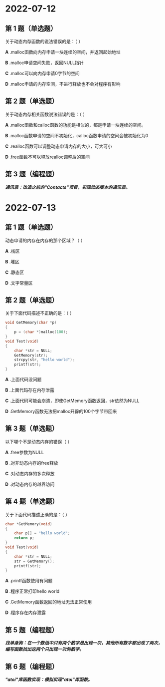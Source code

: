 # 2022-07-12

## 第 1 题（单选题）

关于动态内存函数的说法错误的是：（ ）

**A** .malloc函数向内存申请一块连续的空间，并返回起始地址

**B** .malloc申请空间失败，返回NULL指针

**C** .malloc可以向内存申请0字节的空间

**D** .malloc申请的内存空间，不进行释放也不会对程序有影响

## 第 2 题（单选题）

关于动态内存相关函数说法错误的是：（ ）

**A** .malloc函数和calloc函数的功能是相似的，都是申请一块连续的空间。

**B** .malloc函数申请的空间不初始化，calloc函数申请的空间会被初始化为0

**C** .realloc函数可以调整动态申请内存的大小，可大可小

**D** .free函数不可以释放realloc调整后的空间

## 第 3 题（编程题）

***通讯录：改造之前的"Contacts"项目，实现动态版本的通讯录。***

# 2022-07-13

## 第 1 题（单选题）

动态申请的内存在内存的那个区域？（ ）

**A** .栈区

**B** .堆区

**C** .静态区

**D** .文字常量区

## 第 2 题（单选题）

关于下面代码描述不正确的是：（ ）

```c
void GetMemory(char *p)
{
	p = (char *)malloc(100);
}
void Test(void)
{
	char *str = NULL;
	GetMemory(str);
	strcpy(str, "hello world");
	printf(str);
}
```

**A** .上面代码没问题

**B** .上面代码存在内存泄露

**C** .上面代码可能会崩溃，即使GetMemory函数返回，str依然为NULL

**D** .GetMemory函数无法把malloc开辟的100个字节带回来

## 第 3 题（单选题）

以下哪个不是动态内存的错误（ ）

**A** .free参数为NULL

**B** .对非动态内存的free释放

**C** .对动态内存的多次释放

**D** .对动态内存的越界访问

## 第 4 题（单选题）

关于下面代码描述正确的是：（ ）

```c
char *GetMemory(void)
{
	char p[] = "hello world";
	return p;
}
void Test(void)
{
	char *str = NULL;
	str = GetMemory();
	printf(str);
}
```

**A** .printf函数使用有问题

**B** .程序正常打印hello world

**C** .GetMemory函数返回的地址无法正常使用

**D** .程序存在内存泄露

## 第 5 题（编程题）

***找单身狗：在一个数组中只有两个数字是出现一次，其他所有数字都出现了两次，编写函数找出这两个只出现一次的数字。***

## 第 6 题（编程题）

***"atoi"库函数实现：模拟实现"atoi"库函数。***

